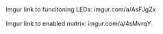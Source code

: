 <br /> Imgur link to funcitoning LEDs: imgur.com/a/AsFJgZx <br />
<br />Imgur link to enabled matrix: imgur.com/a/4sMvrqY <br />
